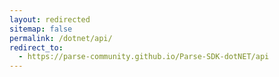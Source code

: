```yaml
---
layout: redirected
sitemap: false
permalink: /dotnet/api/
redirect_to:
  - https://parse-community.github.io/Parse-SDK-dotNET/api
---
```

